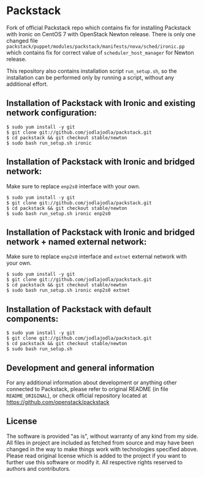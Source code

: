 # Packstack

Fork of official Packstack repo which contains fix for installing Packstack
with Ironic on CentOS 7 with OpenStack Newton release. There is only one
changed file `packstack/puppet/modules/packstack/manifests/nova/sched/ironic.pp`
which contains fix for correct value of `scheduler_host_manager` for Newton
release.

This repository also contains installation script `run_setup.sh`, so the installation
can be performed only by running a script, without any additional effort.

## Installation of Packstack with Ironic and existing network configuration:

    $ sudo yum install -y git
    $ git clone git://github.com/jodlajodla/packstack.git
    $ cd packstack && git checkout stable/newton
    $ sudo bash run_setup.sh ironic

## Installation of Packstack with Ironic and bridged network:

Make sure to replace `enp2s0` interface with your own.

    $ sudo yum install -y git
    $ git clone git://github.com/jodlajodla/packstack.git
    $ cd packstack && git checkout stable/newton
    $ sudo bash run_setup.sh ironic enp2s0

## Installation of Packstack with Ironic and bridged network + named external network:

Make sure to replace `enp2s0` interface and `extnet` external network with your own.

    $ sudo yum install -y git
    $ git clone git://github.com/jodlajodla/packstack.git
    $ cd packstack && git checkout stable/newton
    $ sudo bash run_setup.sh ironic enp2s0 extnet

## Installation of Packstack with default components:

    $ sudo yum install -y git
    $ git clone git://github.com/jodlajodla/packstack.git
    $ cd packstack && git checkout stable/newton
    $ sudo bash run_setup.sh

## Development and general information

For any additional information about development or anything other connected to
Packstack, please refer to original README (in file `README_ORIGINAL`),
or check official repository located at https://github.com/openstack/packstack

## License

The software is provided "as is", without warranty of any kind from my side.
All files in project are included as fetched from source and may have been
changed in the way to make things work with technologies specified above.
Please read original license which is added to the project if you want to
further use this software or modify it. All respective rights reserved to
authors and contributors.
